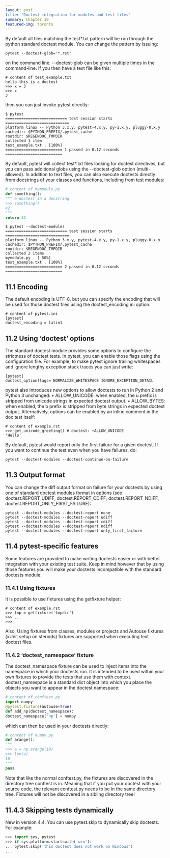 ```yaml
---
layout: post
title: "Doctest integration for modules and test files"
summary: Chapter 10
featured-img: toronto
---
```


By default all files matching the test*.txt pattern will be run through the python standard doctest module. You
can change the pattern by issuing:

```
pytest --doctest-glob='*.rst'
```

on the command line. --doctest-glob can be given multiple times in the command-line.
If you then have a text file like this:

```
# content of test_example.txt
hello this is a doctest
>>> x = 3
>>> x
3
```

then you can just invoke pytest directly:

```
$ pytest
=========================== test session starts ============================
platform linux -- Python 3.x.y, pytest-4.x.y, py-1.x.y, pluggy-0.x.y
cachedir: $PYTHON_PREFIX/.pytest_cache
rootdir: $REGENDOC_TMPDIR
collected 1 item
test_example.txt . [100%]
========================= 1 passed in 0.12 seconds =========================
```

By default, pytest will collect test*.txt files looking for doctest directives, but you can pass additional globs using
the --doctest-glob option (multi-allowed).
In addition to text files, you can also execute doctests directly from docstrings of your classes and functions, including
from test modules:

```python
# content of mymodule.py
def something():
""" a doctest in a docstring
>>> something()
42
"""
return 42
```

```
$ pytest --doctest-modules
=========================== test session starts ============================
platform linux -- Python 3.x.y, pytest-4.x.y, py-1.x.y, pluggy-0.x.y
cachedir: $PYTHON_PREFIX/.pytest_cache
rootdir: $REGENDOC_TMPDIR
collected 2 items
mymodule.py . [ 50%]
test_example.txt . [100%]
========================= 2 passed in 0.12 seconds =========================
```

## 11.1 Encoding
The default encoding is UTF-8, but you can specify the encoding that will be used for those doctest files using the
doctest_encoding ini option:

```
# content of pytest.ini
[pytest]
doctest_encoding = latin1
```


## 11.2 Using ‘doctest’ options
The standard doctest module provides some options to configure the strictness of doctest tests. In pytest, you can
enable those flags using the configuration file.
For example, to make pytest ignore trailing whitespaces and ignore lengthy exception stack traces you can just write:

```
[pytest]
doctest_optionflags= NORMALIZE_WHITESPACE IGNORE_EXCEPTION_DETAIL
```

pytest also introduces new options to allow doctests to run in Python 2 and Python 3 unchanged:
• ALLOW_UNICODE: when enabled, the u prefix is stripped from unicode strings in expected doctest output.
• ALLOW_BYTES: when enabled, the b prefix is stripped from byte strings in expected doctest output.
Alternatively, options can be enabled by an inline comment in the doc test itself:

```
# content of example.rst
>>> get_unicode_greeting() # doctest: +ALLOW_UNICODE
'Hello'
```

By default, pytest would report only the first failure for a given doctest. If you want to continue the test even when
you have failures, do:
```
pytest --doctest-modules --doctest-continue-on-failure
```


## 11.3 Output format
You can change the diff output format on failure for your doctests by using one of standard doctest modules
format in options (see doctest.REPORT_UDIFF, doctest.REPORT_CDIFF, doctest.REPORT_NDIFF,
doctest.REPORT_ONLY_FIRST_FAILURE):

```
pytest --doctest-modules --doctest-report none
pytest --doctest-modules --doctest-report udiff
pytest --doctest-modules --doctest-report cdiff
pytest --doctest-modules --doctest-report ndiff
pytest --doctest-modules --doctest-report only_first_failure
```


## 11.4 pytest-specific features
Some features are provided to make writing doctests easier or with better integration with your existing test suite. Keep
in mind however that by using those features you will make your doctests incompatible with the standard doctests
module.

### 11.4.1 Using fixtures
It is possible to use fixtures using the getfixture helper:

```
# content of example.rst
>>> tmp = getfixture('tmpdir')
>>> ...
>>>
```
Also, Using fixtures from classes, modules or projects and Autouse fixtures (xUnit setup on steroids) fixtures are
supported when executing text doctest files.

### 11.4.2 ‘doctest_namespace’ fixture
The doctest_namespace fixture can be used to inject items into the namespace in which your doctests run. It is
intended to be used within your own fixtures to provide the tests that use them with context.
doctest_namespace is a standard dict object into which you place the objects you want to appear in the doctest
namespace:

```python
# content of conftest.py
import numpy
@pytest.fixture(autouse=True)
def add_np(doctest_namespace):
doctest_namespace['np'] = numpy
```
which can then be used in your doctests directly:

```python
# content of numpy.py
def arange():
"""
>>> a = np.arange(10)
>>> len(a)
10
"""
pass
```

Note that like the normal conftest.py, the fixtures are discovered in the directory tree conftest is in. Meaning that
if you put your doctest with your source code, the relevant conftest.py needs to be in the same directory tree. Fixtures
will not be discovered in a sibling directory tree!


## 11.4.3 Skipping tests dynamically
New in version 4.4.
You can use pytest.skip to dynamically skip doctests. For example:

```python
>>> import sys, pytest
>>> if sys.platform.startswith('win'):
... pytest.skip('this doctest does not work on Windows')
...
```

